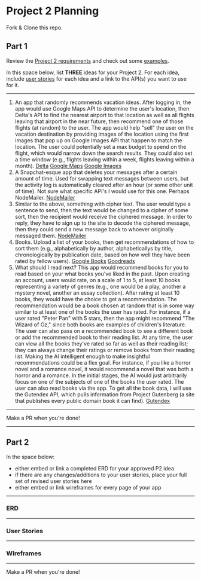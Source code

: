 # Project 2 Planning

Fork & Clone this repo.

## Part 1

Review the [Project 2 requirements](https://romebell.gitbook.io/sei-1019/projects/project-2) and check out some [examples](https://tmdarneille.gitbook.io/seirfx/11-projects/past-projects/project2).

In this space below, list **THREE** ideas for your Project 2. For each idea, include [user stories](https://revelry.co/user-stories-that-dont-suck/) for each idea and a link to the API(s) you want to use for it.

--------------------------------------------------------
1. An app that randomly recommends vacation ideas. After logging in, the app would use Google Maps API to determine the user's location, then Delta's API to find the nearest airport to that location as well as all flights leaving that airport in the near future, then recommend one of those flights (at random) to the user. The app would help "sell" the user on the vacation destination by providing images of the location using the first images that pop up on Google Images API that happen to match the location. The user could potentially set a max budget to spend on the flight, which would narrow down the search results. They could also set a time window (e.g., flights leaving within a week, flights leaving within a month).
[Delta](https://pro.delta.com/content/agency/us/en/home.html)
[Google Maps](https://developers.google.com/maps/documentation)
[Google Images](https://developers.google.com/photos)
2. A Snapchat-esque app that deletes your messages after a certain amount of time. Used for swapping text messages between users, but the activity log is automatically cleared after an hour (or some other unit of time). Not sure what specific API's I would use for this one. Perhaps NodeMailer.
[NodeMailer](https://nodemailer.com/about/)
3. Similar to the above, something with cipher text. The user would type a sentence to send, then the text would be changed to a cipher of some sort, then the recipient would receive the ciphered message. In order to reply, they have to sign up to the site to decode the ciphered message, then they could send a new message back to whoever originally messaged them.
[NodeMailer](https://nodemailer.com/about/)
4. Books. Upload a list of your books, then get recommendations of how to sort them (e.g., alphabetically by author, alphabeticallys by title, chronologically by publication date, based on how well they have been rated by fellow users).
[Google Books](https://developers.google.com/books/)
[Goodreads](https://www.goodreads.com/api)
5. What should I read next? This app would recommend books for you to read based on your what books you've liked in the past. Upon creating an account, users would rate, on a scale of 1 to 5, at least 10 books representing a variety of genres (e.g., one would be a play, another a mystery novel, another an essay collection). After rating at least 10 books, they would have the choice to get a recommendation. The recommendation would be a book chosen at random that is in some way similar to at least one of the books the user has rated. For instance, if a user rated "Peter Pan" with 5 stars, then the app might recommend "The Wizard of Oz," since both books are examples of children's literature. The user can also pass on a recommended book to see a different book or add the recommended book to their reading list. At any time, the user can view all the books they've rated so far as well as their reading list; they can always change their ratings or remove books from their reading list. Making the AI intelligent enough to make insightful recommendations could be a flex goal. For instance, if you like a horror novel and a romance novel, it would recommend a novel that was both a horror and a romance. In the initial stages, the AI would just arbitrarily focus on one of the subjects of one of the books the user rated. The user can also read books via the app. To get all the book data, I will use the Gutendex API, which pulls information from Project Gutenberg (a site that publishes every public domain book it can find).
[Gutendex](https://github.com/garethbjohnson/gutendex)

---------------------------------------------------------

Make a PR when you're done!

---

## Part 2

In the space below:
* either embed or link a completed ERD for your approved P2 idea
* if there are any changes/additions to your user stories, place your full set of revised user stories here
* either embed or link wireframes for every page of your app

----------------------------------------------------------
### ERD

----------------------------------------------------------
### User Stories

----------------------------------------------------------
### Wireframes

----------------------------------------------------------

Make a PR when you're done!
